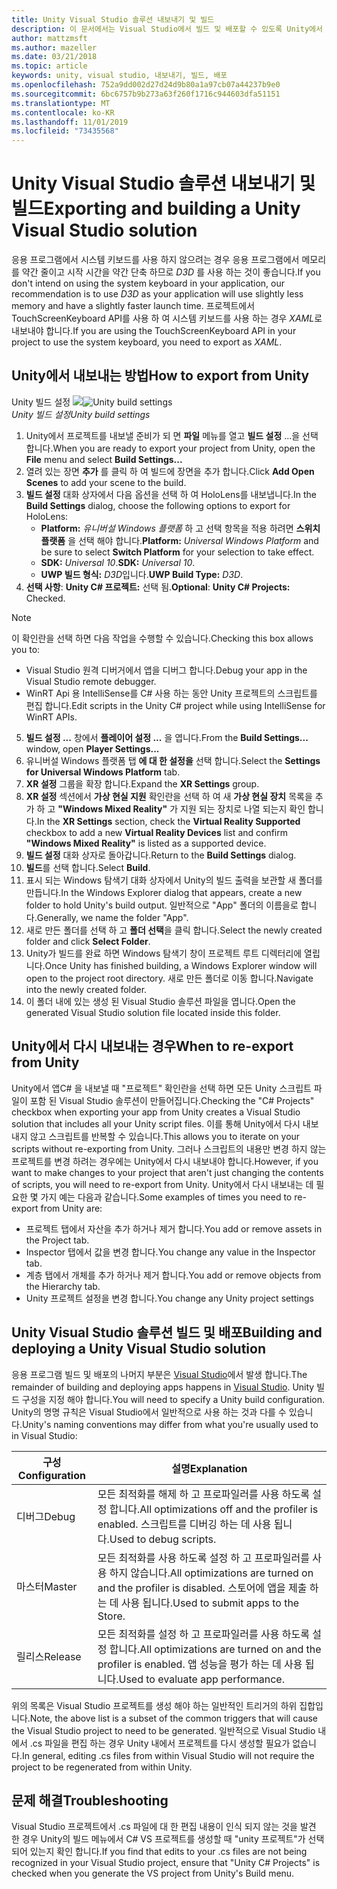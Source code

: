 ```yaml
---
title: Unity Visual Studio 솔루션 내보내기 및 빌드
description: 이 문서에서는 Visual Studio에서 빌드 및 배포할 수 있도록 Unity에서 혼합 현실 프로젝트를 내보내는 방법을 간략하게 설명 합니다.
author: mattzmsft
ms.author: mazeller
ms.date: 03/21/2018
ms.topic: article
keywords: unity, visual studio, 내보내기, 빌드, 배포
ms.openlocfilehash: 752a9dd002d27d24d9b80a1a97cb07a44237b9e0
ms.sourcegitcommit: 6bc6757b9b273a63f260f1716c944603dfa51151
ms.translationtype: MT
ms.contentlocale: ko-KR
ms.lasthandoff: 11/01/2019
ms.locfileid: "73435568"
---
```

# <a name="exporting-and-building-a-unity-visual-studio-solution"></a><span data-ttu-id="fbd9a-104">Unity Visual Studio 솔루션 내보내기 및 빌드</span><span class="sxs-lookup"><span data-stu-id="fbd9a-104">Exporting and building a Unity Visual Studio solution</span></span>

<span data-ttu-id="fbd9a-105">응용 프로그램에서 시스템 키보드를 사용 하지 않으려는 경우 응용 프로그램에서 메모리를 약간 줄이고 시작 시간을 약간 단축 하므로 *D3D* 를 사용 하는 것이 좋습니다.</span><span class="sxs-lookup"><span data-stu-id="fbd9a-105">If you don't intend on using the system keyboard in your application, our recommendation is to use *D3D* as your application will use slightly less memory and have a slightly faster launch time.</span></span> <span data-ttu-id="fbd9a-106">프로젝트에서 TouchScreenKeyboard API를 사용 하 여 시스템 키보드를 사용 하는 경우 *XAML*로 내보내야 합니다.</span><span class="sxs-lookup"><span data-stu-id="fbd9a-106">If you are using the TouchScreenKeyboard API in your project to use the system keyboard, you need to export as *XAML*.</span></span>

## <a name="how-to-export-from-unity"></a><span data-ttu-id="fbd9a-107">Unity에서 내보내는 방법</span><span class="sxs-lookup"><span data-stu-id="fbd9a-107">How to export from Unity</span></span>

<span data-ttu-id="fbd9a-108">Unity 빌드 설정 ![](images/unitybuildsettings-300px.png)</span><span class="sxs-lookup"><span data-stu-id="fbd9a-108">![Unity build settings](images/unitybuildsettings-300px.png)</span></span><br>
<span data-ttu-id="fbd9a-109">*Unity 빌드 설정*</span><span class="sxs-lookup"><span data-stu-id="fbd9a-109">*Unity build settings*</span></span>

1. <span data-ttu-id="fbd9a-110">Unity에서 프로젝트를 내보낼 준비가 되 면 **파일** 메뉴를 열고 **빌드 설정** ...을 선택 합니다.</span><span class="sxs-lookup"><span data-stu-id="fbd9a-110">When you are ready to export your project from Unity, open the **File** menu and select **Build Settings...**</span></span>
2. <span data-ttu-id="fbd9a-111">열려 있는 장면 **추가** 를 클릭 하 여 빌드에 장면을 추가 합니다.</span><span class="sxs-lookup"><span data-stu-id="fbd9a-111">Click **Add Open Scenes** to add your scene to the build.</span></span>
3. <span data-ttu-id="fbd9a-112">**빌드 설정** 대화 상자에서 다음 옵션을 선택 하 여 HoloLens를 내보냅니다.</span><span class="sxs-lookup"><span data-stu-id="fbd9a-112">In the **Build Settings** dialog, choose the following options to export for HoloLens:</span></span>
   * <span data-ttu-id="fbd9a-113">**Platform:** *유니버설 Windows 플랫폼* 하 고 선택 항목을 적용 하려면 **스위치 플랫폼** 을 선택 해야 합니다.</span><span class="sxs-lookup"><span data-stu-id="fbd9a-113">**Platform:** *Universal Windows Platform* and be sure to select **Switch Platform** for your selection to take effect.</span></span>
   * <span data-ttu-id="fbd9a-114">**SDK:** *Universal 10*.</span><span class="sxs-lookup"><span data-stu-id="fbd9a-114">**SDK:** *Universal 10*.</span></span>
   * <span data-ttu-id="fbd9a-115">**UWP 빌드 형식:** *D3D*입니다.</span><span class="sxs-lookup"><span data-stu-id="fbd9a-115">**UWP Build Type:** *D3D*.</span></span>
4. <span data-ttu-id="fbd9a-116">**선택 사항**: **Unity C# 프로젝트:** 선택 됨.</span><span class="sxs-lookup"><span data-stu-id="fbd9a-116">**Optional**: **Unity C# Projects:** Checked.</span></span>

>[!NOTE]
><span data-ttu-id="fbd9a-117">이 확인란을 선택 하면 다음 작업을 수행할 수 있습니다.</span><span class="sxs-lookup"><span data-stu-id="fbd9a-117">Checking this box allows you to:</span></span>
>* <span data-ttu-id="fbd9a-118">Visual Studio 원격 디버거에서 앱을 디버그 합니다.</span><span class="sxs-lookup"><span data-stu-id="fbd9a-118">Debug your app in the Visual Studio remote debugger.</span></span>
>* <span data-ttu-id="fbd9a-119">WinRT Api 용 IntelliSense를 C# 사용 하는 동안 Unity 프로젝트의 스크립트를 편집 합니다.</span><span class="sxs-lookup"><span data-stu-id="fbd9a-119">Edit scripts in the Unity C# project while using IntelliSense for WinRT APIs.</span></span>

5. <span data-ttu-id="fbd9a-120">**빌드 설정 ...** 창에서 **플레이어 설정 ...** 을 엽니다.</span><span class="sxs-lookup"><span data-stu-id="fbd9a-120">From the **Build Settings...** window, open **Player Settings...**</span></span>
6. <span data-ttu-id="fbd9a-121">유니버설 Windows 플랫폼 탭 **에 대 한 설정을** 선택 합니다.</span><span class="sxs-lookup"><span data-stu-id="fbd9a-121">Select the **Settings for Universal Windows Platform** tab.</span></span>
7. <span data-ttu-id="fbd9a-122">**XR 설정** 그룹을 확장 합니다.</span><span class="sxs-lookup"><span data-stu-id="fbd9a-122">Expand the **XR Settings** group.</span></span>
8. <span data-ttu-id="fbd9a-123">**XR 설정** 섹션에서 **가상 현실 지원** 확인란을 선택 하 여 새 **가상 현실 장치** 목록을 추가 하 고 **"Windows Mixed Reality"** 가 지원 되는 장치로 나열 되는지 확인 합니다.</span><span class="sxs-lookup"><span data-stu-id="fbd9a-123">In the **XR Settings** section, check the **Virtual Reality Supported** checkbox to add a new **Virtual Reality Devices** list and confirm **"Windows Mixed Reality"** is listed as a supported device.</span></span>
9. <span data-ttu-id="fbd9a-124">**빌드 설정** 대화 상자로 돌아갑니다.</span><span class="sxs-lookup"><span data-stu-id="fbd9a-124">Return to the **Build Settings** dialog.</span></span>
10. <span data-ttu-id="fbd9a-125">**빌드**를 선택 합니다.</span><span class="sxs-lookup"><span data-stu-id="fbd9a-125">Select **Build**.</span></span>
11. <span data-ttu-id="fbd9a-126">표시 되는 Windows 탐색기 대화 상자에서 Unity의 빌드 출력을 보관할 새 폴더를 만듭니다.</span><span class="sxs-lookup"><span data-stu-id="fbd9a-126">In the Windows Explorer dialog that appears, create a new folder to hold Unity's build output.</span></span> <span data-ttu-id="fbd9a-127">일반적으로 "App" 폴더의 이름을로 합니다.</span><span class="sxs-lookup"><span data-stu-id="fbd9a-127">Generally, we name the folder "App".</span></span>
12. <span data-ttu-id="fbd9a-128">새로 만든 폴더를 선택 하 고 **폴더 선택**을 클릭 합니다.</span><span class="sxs-lookup"><span data-stu-id="fbd9a-128">Select the newly created folder and click **Select Folder**.</span></span>
13. <span data-ttu-id="fbd9a-129">Unity가 빌드를 완료 하면 Windows 탐색기 창이 프로젝트 루트 디렉터리에 열립니다.</span><span class="sxs-lookup"><span data-stu-id="fbd9a-129">Once Unity has finished building, a Windows Explorer window will open to the project root directory.</span></span> <span data-ttu-id="fbd9a-130">새로 만든 폴더로 이동 합니다.</span><span class="sxs-lookup"><span data-stu-id="fbd9a-130">Navigate into the newly created folder.</span></span>
14. <span data-ttu-id="fbd9a-131">이 폴더 내에 있는 생성 된 Visual Studio 솔루션 파일을 엽니다.</span><span class="sxs-lookup"><span data-stu-id="fbd9a-131">Open the generated Visual Studio solution file located inside this folder.</span></span>

## <a name="when-to-re-export-from-unity"></a><span data-ttu-id="fbd9a-132">Unity에서 다시 내보내는 경우</span><span class="sxs-lookup"><span data-stu-id="fbd9a-132">When to re-export from Unity</span></span>

<span data-ttu-id="fbd9a-133">Unity에서 앱C# 을 내보낼 때 "프로젝트" 확인란을 선택 하면 모든 Unity 스크립트 파일이 포함 된 Visual Studio 솔루션이 만들어집니다.</span><span class="sxs-lookup"><span data-stu-id="fbd9a-133">Checking the "C# Projects" checkbox when exporting your app from Unity creates a Visual Studio solution that includes all your Unity script files.</span></span> <span data-ttu-id="fbd9a-134">이를 통해 Unity에서 다시 내보내지 않고 스크립트를 반복할 수 있습니다.</span><span class="sxs-lookup"><span data-stu-id="fbd9a-134">This allows you to iterate on your scripts without re-exporting from Unity.</span></span> <span data-ttu-id="fbd9a-135">그러나 스크립트의 내용만 변경 하지 않는 프로젝트를 변경 하려는 경우에는 Unity에서 다시 내보내야 합니다.</span><span class="sxs-lookup"><span data-stu-id="fbd9a-135">However, if you want to make changes to your project that aren't just changing the contents of scripts, you will need to re-export from Unity.</span></span> <span data-ttu-id="fbd9a-136">Unity에서 다시 내보내는 데 필요한 몇 가지 예는 다음과 같습니다.</span><span class="sxs-lookup"><span data-stu-id="fbd9a-136">Some examples of times you need to re-export from Unity are:</span></span>
* <span data-ttu-id="fbd9a-137">프로젝트 탭에서 자산을 추가 하거나 제거 합니다.</span><span class="sxs-lookup"><span data-stu-id="fbd9a-137">You add or remove assets in the Project tab.</span></span>
* <span data-ttu-id="fbd9a-138">Inspector 탭에서 값을 변경 합니다.</span><span class="sxs-lookup"><span data-stu-id="fbd9a-138">You change any value in the Inspector tab.</span></span>
* <span data-ttu-id="fbd9a-139">계층 탭에서 개체를 추가 하거나 제거 합니다.</span><span class="sxs-lookup"><span data-stu-id="fbd9a-139">You add or remove objects from the Hierarchy tab.</span></span>
* <span data-ttu-id="fbd9a-140">Unity 프로젝트 설정을 변경 합니다.</span><span class="sxs-lookup"><span data-stu-id="fbd9a-140">You change any Unity project settings</span></span>

## <a name="building-and-deploying-a-unity-visual-studio-solution"></a><span data-ttu-id="fbd9a-141">Unity Visual Studio 솔루션 빌드 및 배포</span><span class="sxs-lookup"><span data-stu-id="fbd9a-141">Building and deploying a Unity Visual Studio solution</span></span>

<span data-ttu-id="fbd9a-142">응용 프로그램 빌드 및 배포의 나머지 부분은 [Visual Studio](using-visual-studio.md)에서 발생 합니다.</span><span class="sxs-lookup"><span data-stu-id="fbd9a-142">The remainder of building and deploying apps happens in [Visual Studio](using-visual-studio.md).</span></span> <span data-ttu-id="fbd9a-143">Unity 빌드 구성을 지정 해야 합니다.</span><span class="sxs-lookup"><span data-stu-id="fbd9a-143">You will need to specify a Unity build configuration.</span></span> <span data-ttu-id="fbd9a-144">Unity의 명명 규칙은 Visual Studio에서 일반적으로 사용 하는 것과 다를 수 있습니다.</span><span class="sxs-lookup"><span data-stu-id="fbd9a-144">Unity's naming conventions may differ from what you're usually used to in Visual Studio:</span></span>

|  <span data-ttu-id="fbd9a-145">구성</span><span class="sxs-lookup"><span data-stu-id="fbd9a-145">Configuration</span></span>  |  <span data-ttu-id="fbd9a-146">설명</span><span class="sxs-lookup"><span data-stu-id="fbd9a-146">Explanation</span></span> | 
|----------|----------|
|  <span data-ttu-id="fbd9a-147">디버그</span><span class="sxs-lookup"><span data-stu-id="fbd9a-147">Debug</span></span>  |  <span data-ttu-id="fbd9a-148">모든 최적화를 해제 하 고 프로파일러를 사용 하도록 설정 합니다.</span><span class="sxs-lookup"><span data-stu-id="fbd9a-148">All optimizations off and the profiler is enabled.</span></span> <span data-ttu-id="fbd9a-149">스크립트를 디버깅 하는 데 사용 됩니다.</span><span class="sxs-lookup"><span data-stu-id="fbd9a-149">Used to debug scripts.</span></span> | 
|  <span data-ttu-id="fbd9a-150">마스터</span><span class="sxs-lookup"><span data-stu-id="fbd9a-150">Master</span></span>  |  <span data-ttu-id="fbd9a-151">모든 최적화를 사용 하도록 설정 하 고 프로파일러를 사용 하지 않습니다.</span><span class="sxs-lookup"><span data-stu-id="fbd9a-151">All optimizations are turned on and the profiler is disabled.</span></span> <span data-ttu-id="fbd9a-152">스토어에 앱을 제출 하는 데 사용 됩니다.</span><span class="sxs-lookup"><span data-stu-id="fbd9a-152">Used to submit apps to the Store.</span></span> | 
|  <span data-ttu-id="fbd9a-153">릴리스</span><span class="sxs-lookup"><span data-stu-id="fbd9a-153">Release</span></span>  |  <span data-ttu-id="fbd9a-154">모든 최적화를 설정 하 고 프로파일러를 사용 하도록 설정 합니다.</span><span class="sxs-lookup"><span data-stu-id="fbd9a-154">All optimizations are turned on and the profiler is enabled.</span></span> <span data-ttu-id="fbd9a-155">앱 성능을 평가 하는 데 사용 됩니다.</span><span class="sxs-lookup"><span data-stu-id="fbd9a-155">Used to evaluate app performance.</span></span> | 

<span data-ttu-id="fbd9a-156">위의 목록은 Visual Studio 프로젝트를 생성 해야 하는 일반적인 트리거의 하위 집합입니다.</span><span class="sxs-lookup"><span data-stu-id="fbd9a-156">Note, the above list is a subset of the common triggers that will cause the Visual Studio project to need to be generated.</span></span> <span data-ttu-id="fbd9a-157">일반적으로 Visual Studio 내에서 .cs 파일을 편집 하는 경우 Unity 내에서 프로젝트를 다시 생성할 필요가 없습니다.</span><span class="sxs-lookup"><span data-stu-id="fbd9a-157">In general, editing .cs files from within Visual Studio will not require the project to be regenerated from within Unity.</span></span>

## <a name="troubleshooting"></a><span data-ttu-id="fbd9a-158">문제 해결</span><span class="sxs-lookup"><span data-stu-id="fbd9a-158">Troubleshooting</span></span>

<span data-ttu-id="fbd9a-159">Visual Studio 프로젝트에서 .cs 파일에 대 한 편집 내용이 인식 되지 않는 것을 발견 한 경우 Unity의 빌드 메뉴에서 C# VS 프로젝트를 생성할 때 "unity 프로젝트"가 선택 되어 있는지 확인 합니다.</span><span class="sxs-lookup"><span data-stu-id="fbd9a-159">If you find that edits to your .cs files are not being recognized in your Visual Studio project, ensure that "Unity C# Projects" is checked when you generate the VS project from Unity's Build menu.</span></span>
